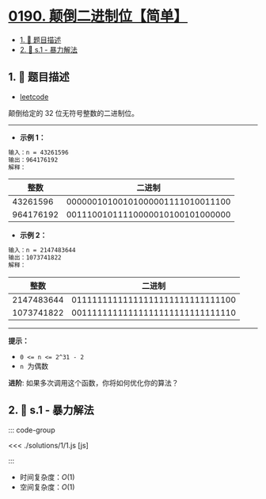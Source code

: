 # [0190. 颠倒二进制位【简单】](https://github.com/tnotesjs/TNotes.leetcode/tree/main/notes/0190.%20%E9%A2%A0%E5%80%92%E4%BA%8C%E8%BF%9B%E5%88%B6%E4%BD%8D%E3%80%90%E7%AE%80%E5%8D%95%E3%80%91)

<!-- region:toc -->

- [1. 📝 题目描述](#1--题目描述)
- [2. 🎯 s.1 - 暴力解法](#2--s1---暴力解法)

<!-- endregion:toc -->

## 1. 📝 题目描述

- [leetcode](https://leetcode.cn/problems/reverse-bits/)

颠倒给定的 32 位无符号整数的二进制位。

---

- **示例 1：**

```txt
输入：n = 43261596
输出：964176192
解释：
```

| 整数      | 二进制                           |
| --------- | -------------------------------- |
| 43261596  | 00000010100101000001111010011100 |
| 964176192 | 00111001011110000010100101000000 |

- **示例 2：**

```txt
输入：n = 2147483644
输出：1073741822
解释：
```

| 整数       | 二进制                           |
| ---------- | -------------------------------- |
| 2147483644 | 01111111111111111111111111111100 |
| 1073741822 | 00111111111111111111111111111110 |

---

**提示：**

- `0 <= n <= 2^31 - 2`
- `n`  为偶数

**进阶**: 如果多次调用这个函数，你将如何优化你的算法？

## 2. 🎯 s.1 - 暴力解法

::: code-group

<<< ./solutions/1/1.js [js]

:::

- 时间复杂度：$O(1)$
- 空间复杂度：$O(1)$
